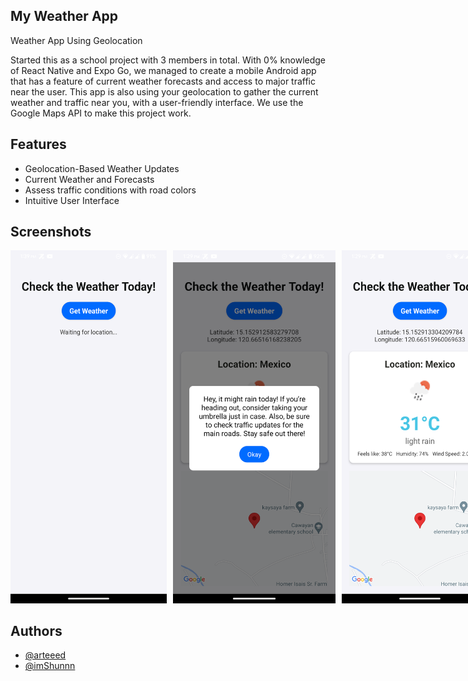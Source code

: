 ## My Weather App

Weather App Using Geolocation

Started this as a school project with 3 members in total. With 0% knowledge of React Native and Expo Go, we managed to create a mobile Android app that has a feature of current weather forecasts and access to major traffic near the user. This app is also using your geolocation to gather the current weather and traffic near you, with a user-friendly interface. We use the Google Maps API to make this project work.

## Features

- Geolocation-Based Weather Updates
- Current Weather and Forecasts
- Assess traffic conditions with road colors
- Intuitive User Interface

## Screenshots

<div style="text-align: center;">
  <div style="display: inline-flex; gap: 10px;">
    <img src="https://github.com/Arteeed/my-weather-app/blob/4ba12ac8f1ea92a969ae6d98ee78c79e6f0e668c/assets/screenshots/screenshot1.png" alt="Weather App Screenshot 1" width="250"/>
    <img src="https://github.com/Arteeed/my-weather-app/blob/4ba12ac8f1ea92a969ae6d98ee78c79e6f0e668c/assets/screenshots/screenshot2.png" alt="Weather App Screenshot 2" width="260"/>
    <img src="https://github.com/Arteeed/my-weather-app/blob/4ba12ac8f1ea92a969ae6d98ee78c79e6f0e668c/assets/screenshots/screenshot3.png" alt="Weather App Screenshot 3" width="250"/>
  </div>
</div>

## Authors

- [@arteeed](https://github.com/Arteeed)
- [@imShunnn](https://github.com/imShunnn)
